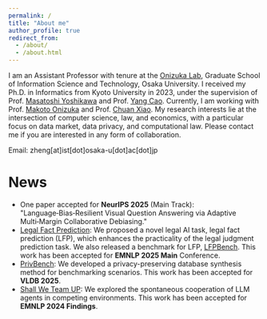 ```yaml
---
permalink: /
title: "About me"
author_profile: true
redirect_from: 
  - /about/
  - /about.html
---
```


I am an Assistant Professor with tenure at the [Onizuka Lab](http://www-bigdata.ist.osaka-u.ac.jp/en/home/), Graduate School of Information Science and Technology, Osaka University.
I received my Ph.D. in Informatics from Kyoto University in 2023, under the supervision of Prof. [Masatoshi Yoshikawa](https://scholar.google.co.jp/citations?user=yMFHG7wAAAAJ&hl=ja) and Prof. [Yang Cao](https://yangcao888.github.io/).
Currently, I am working with Prof. [Makoto Onizuka](https://scholar.google.com/citations?user=oJ6G8gUAAAAJ&hl=en) and Prof. [Chuan Xiao](https://sites.google.com/site/chuanxiao1983/).
My research interests lie at the intersection of computer science, law, and economics, with a particular focus on data market, data privacy, and computational law.
Please contact me if you are interested in any form of collaboration.

Email: zheng[at]ist[dot]osaka-u[dot]ac[dot]jp

News
======
+ One paper accepted for **NeurIPS 2025** (Main Track): "Language‑Bias‑Resilient Visual Question Answering via Adaptive Multi‑Margin Collaborative Debiasing."
+ [Legal Fact Prediction](https://arxiv.org/pdf/2409.07055): We proposed a novel legal AI task, legal fact prediction (LFP), which enhances the practicality of the legal judgment prediction task. We also released a benchmark for LFP, [LFPBench](https://github.com/HPRCEST/LFPBench). This work has been accepted for **EMNLP 2025 Main** Conference.
+ [PrivBench](https://arxiv.org/abs/2405.01312): We developed a privacy-preserving database synthesis method for benchmarking scenarios. This work has been accepted for **VLDB 2025**.
+ [Shall We Team UP](https://arxiv.org/abs/2402.12327): We explored the spontaneous cooperation of LLM agents in competing environments. This work has been accepted for **EMNLP 2024 Findings**.
